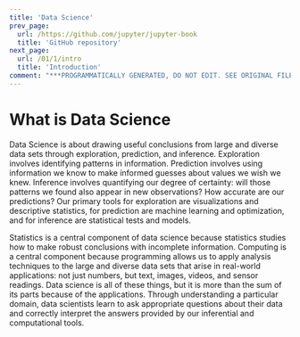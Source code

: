 ```yaml
---
title: 'Data Science'
prev_page:
  url: /https://github.com/jupyter/jupyter-book
  title: 'GitHub repository'
next_page:
  url: /01/1/intro
  title: 'Introduction'
comment: "***PROGRAMMATICALLY GENERATED, DO NOT EDIT. SEE ORIGINAL FILES IN /content***"
---
```

What is Data Science
====================

Data Science is about drawing useful conclusions from large and diverse data
sets through exploration, prediction, and inference.  Exploration involves
identifying patterns in information.  Prediction involves using information
we know to make informed guesses about values we wish we knew.  Inference
involves quantifying our degree of certainty: will those patterns we found
also appear in new observations? How accurate are our predictions? Our primary
tools for exploration are visualizations and descriptive statistics, for
prediction are machine learning and optimization, and for inference are
statistical tests and models.

Statistics is a central component of data science because statistics
studies how to make robust conclusions with incomplete information. Computing
is a central component because programming allows us to apply analysis
techniques to the large and diverse data sets that arise in real-world
applications: not just numbers, but text, images, videos, and sensor readings.
Data science is all of these things, but it is more than the sum of its parts
because of the applications. Through understanding a particular domain, data
scientists learn to ask appropriate questions about their data and correctly
interpret the answers provided by our inferential and computational tools.
